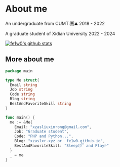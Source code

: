 # About me
An undergraduate from CUMT.🈚⛰️ 2018 - 2022

A graduate student of Xidian University 2022 - 2024

[![fe1w0's github stats](https://github-readme-stats.vercel.app/api?username=fe1w0&?theme=radical)](https://github.com/anuraghazra/github-readme-stats)

## More about me
```go
package main

type Me struct{
  Email string
  Job string
  Code string
  Blog string
  BestAndFavoriteSkill string
}

func main() {
  me := &Me{
    Email: "xzasliuxinrong@gmail.com",
    Job: "Graduate student",
    Code: "PHP and Python...",
    Blog: "xzaslxr.xyz or  fe1w0.github.io",
    BestAndFavoriteSkill: "Sleep😴 and Play💦"
  }
  _ = me
}
```
